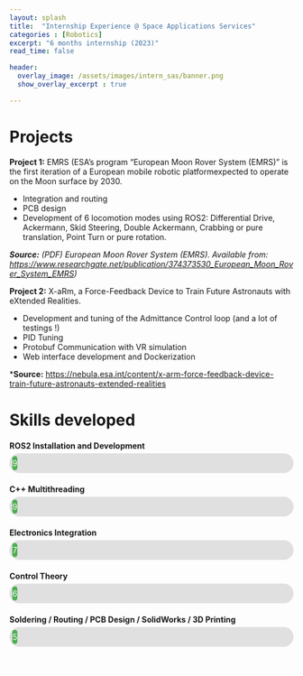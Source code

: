 ```yaml
---
layout: splash
title:  "Internship Experience @ Space Applications Services"
categories : [Robotics]
excerpt: "6 months internship (2023)"
read_time: false

header: 
  overlay_image: /assets/images/intern_sas/banner.png
  show_overlay_excerpt : true

---
```

# Projects 

**Project 1:** EMRS (ESA’s program “European Moon Rover System (EMRS)” is the first iteration of a European mobile robotic platformexpected to operate on the Moon surface by 2030.

- Integration and routing
- PCB design
- Development of 6 locomotion modes using ROS2: Differential Drive, Ackermann, Skid Steering, Double Ackermann, Crabbing or pure translation, Point Turn or pure rotation. 

***Source:** (PDF) European Moon Rover System (EMRS). Available from: https://www.researchgate.net/publication/374373530_European_Moon_Rover_System_EMRS)*

**Project 2:** X-aRm, a Force-Feedback Device to Train Future Astronauts with eXtended Realities.

- Development and tuning of the Admittance Control loop (and a lot of testings !)
- PID Tuning
- Protobuf Communication with VR simulation
- Web interface development and Dockerization

***Source:** https://nebula.esa.int/content/x-arm-force-feedback-device-train-future-astronauts-extended-realities

# Skills developed 

<div class="skill-bar">
    <div class="skill-name">ROS2 Installation and Development</div>
    <div class="bar-container">
        <div class="bar" style="width: 90%;">90%</div>
    </div>
</div>

<div class="skill-bar">
    <div class="skill-name">C++ Multithreading</div>
    <div class="bar-container">
        <div class="bar" style="width: 90%;">90%</div>
    </div>
</div>

<div class="skill-bar">
    <div class="skill-name">Electronics Integration</div>
    <div class="bar-container">
        <div class="bar" style="width: 75%;">75%</div>
    </div>
</div>

<div class="skill-bar">
    <div class="skill-name">Control Theory</div>
    <div class="bar-container">
        <div class="bar" style="width: 60%;">60%</div>
    </div>
</div>

<div class="skill-bar">
    <div class="skill-name">Soldering / Routing / PCB Design / SolidWorks / 3D Printing</div>
    <div class="bar-container">
        <div class="bar" style="width: 50%;">50%</div>
    </div>
</div>


<style>
.skill-bar {
    margin: 20px 0;
}

.skill-name {
    font-weight: bold;
    margin-bottom: 5px;
}

.bar-container {
    background-color: #e0e0e0;
    border-radius: 25px;
    padding: 5px;
}

.bar {
    background-color: #4caf50;
    height: 25px;
    border-radius: 20px;
    line-height: 25px;
    color: white;
    text-align: center;
    width: 0;
    animation: fillBar 2s forwards;
}

@keyframes fillBar {
    from { width: 0; }
    to { width: 100%; }
}
</style>
